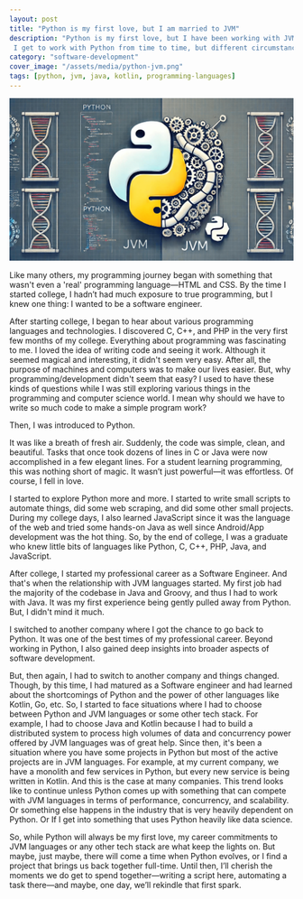 ```yaml
---
layout: post
title: "Python is my first love, but I am married to JVM"
description: "Python is my first love, but I have been working with JVM languages for a long time now.
 I get to work with Python from time to time, but different circumstances keep pushing me away from Python."
category: "software-development"
cover_image: "/assets/media/python-jvm.png"
tags: [python, jvm, java, kotlin, programming-languages]
---
```


<img src="/assets/media/python-jvm.png" alt="Python and JVM">

Like many others, my programming journey began with something that wasn't even a 'real' programming language—HTML and CSS.
By the time I started college, I hadn’t had much exposure to true programming, but I knew one thing: I wanted to be a software engineer.

After starting college, I began to hear about various programming languages and technologies.
I discovered C, C++, and PHP in the very first few months of my college.
Everything about programming was fascinating to me. I loved the idea of writing code and seeing it work.
Although it seemed magical and interesting, it didn't seem very easy.
After all, the purpose of machines and computers was to make our lives easier. But, why programming/development didn't seem that easy?
I used to have these kinds of questions while I was still exploring various things in the programming and computer science world.
I mean why should we have to write so much code to make a simple program work?

Then, I was introduced to Python.

It was like a breath of fresh air. Suddenly, the code was simple, clean, and beautiful.
Tasks that once took dozens of lines in C or Java were now accomplished in a few elegant lines.
For a student learning programming, this was nothing short of magic.
It wasn’t just powerful—it was effortless.
Of course, I fell in love.

I started to explore Python more and more. I started to write small scripts to automate things, did some web scraping, and did some other small projects.
During my college days, I also learned JavaScript since it was the language of the web and tried some hands-on Java as well since Android/App development was the hot thing.
So, by the end of college, I was a graduate who knew little bits of languages like Python, C, C++, PHP, Java, and JavaScript.

After college, I started my professional career as a Software Engineer.
And that's when the relationship with JVM languages started.
My first job had the majority of the codebase in Java and Groovy, and thus I had to work with Java.
It was my first experience being gently pulled away from Python. But, I didn't mind it much.

I switched to another company where I got the chance to go back to Python. It was one of the best times of my professional career.
Beyond working in Python, I also gained deep insights into broader aspects of software development.

But, then again, I had to switch to another company and things changed.
Though, by this time, I had matured as a Software engineer and had learned about the shortcomings of Python and the power of other languages like Kotlin, Go, etc.
So, I started to face situations where I had to choose between Python and JVM languages or some other tech stack.
For example, I had to choose Java and Kotlin because I had to build a distributed system to process high volumes of data and concurrency power offered by JVM languages was of great help.
Since then, it's been a situation where you have some projects in Python but most of the active projects are in JVM languages.
For example, at my current company, we have a monolith and few services in Python, but every new service is being written in Kotlin.
And this is the case at many companies.
This trend looks like to continue unless Python comes up with something that can compete with JVM languages in terms of performance, concurrency, and scalability.
Or something else happens in the industry that is very heavily dependent on Python. Or If I get into something that uses Python heavily like data science.

So, while Python will always be my first love, my career commitments to JVM languages or any other tech stack are what keep the lights on.
But maybe, just maybe, there will come a time when Python evolves, or I find a project that brings us back together full-time.
Until then, I’ll cherish the moments we do get to spend together—writing a script here, automating a task there—and maybe, one day, we’ll rekindle that first spark.

